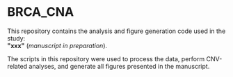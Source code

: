 # BRCA_CNA
 
This repository contains the analysis and figure generation code used in the study:  
**"xxx"** (*manuscript in preparation*).

The scripts in this repository were used to process the data, perform CNV-related analyses, and generate all figures presented in the manuscript.
